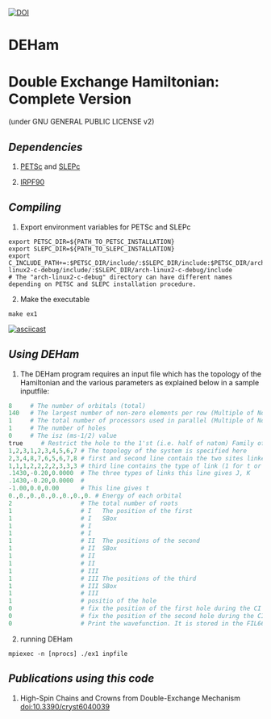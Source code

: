 [![DOI](https://zenodo.org/badge/doi/10.5281/zenodo.20450.svg)](http://dx.doi.org/10.5281/zenodo.20450)

# DEHam

Double Exchange Hamiltonian: Complete Version
=============================================

(under GNU GENERAL PUBLIC LICENSE v2)

_Dependencies_
---------------

  1. [PETSc](https://www.mcs.anl.gov/petsc/documentation/installation.html) and [SLEPc](http://slepc.upv.es/documentation/instal.htm)

  2. [IRPF90](https://github.com/scemama/irpf90)

_Compiling_
------------

  1. Export environment variables for PETSc and SLEPc

```shell
export PETSC_DIR=${PATH_TO_PETSC_INSTALLATION}
export SLEPC_DIR=${PATH_TO_SLEPC_INSTALLATION}
export C_INCLUDE_PATH+=:$PETSC_DIR/include/:$SLEPC_DIR/include:$PETSC_DIR/arch-linux2-c-debug/include/:$SLEPC_DIR/arch-linux2-c-debug/include
# The "arch-linux2-c-debug" directory can have different names depending on PETSC and SLEPC installation procedure.
```


  2. Make the executable

```shell
make ex1
```

[![asciicast](https://asciinema.org/a/Ng3tSNDoWBkV5C9ZYvbxCW43B.png)](https://asciinema.org/a/Ng3tSNDoWBkV5C9ZYvbxCW43B)


_Using DEHam_
---------------

  1. The DEHam program requires an input file which 
   has the topology of the Hamiltonian and the various parameters
   as explained below in a sample inputfile:

```python
8     # The number of orbitals (total)
140   # The largest number of non-zero elements per row (Multiple of Ndet)
1     # The total number of processors used in parallel (Multiple of Ndet)
1     # The number of holes
0     # The isz (ms-1/2) value
true     # Restrict the hole to the 1'st (i.e. half of natom) Family of states. *false* for no restrictions
1,2,3,1,2,3,4,5,6,7	# The topology of the system is specified here
2,3,4,8,7,6,5,6,7,8	# first and second line contain the two sites linked
1,1,1,2,2,2,2,3,3,3	# third line contains the type of link (1 for t or J, 2 for K and 3 for none)
.1430,-0.20,0.0000	# The three types of links this line gives J, K
.1430,-0.20,0.0000	# 
-1.00,0.0,0.00		# This line gives t
0.,0.,0.,0.,0.,0.,0.,0. # Energy of each orbital
2                   # The total number of roots
1                   # I   The position of the first
1                   # I   SBox
1                   # I
1                   # I
1                   # II  The positions of the second
1                   # II  SBox
1                   # II
1                   # II
1                   # III
1                   # III The positions of the third
1                   # III SBox
1                   # III
1                   # positio of the hole
0                   # fix the position of the first hole during the CI
0                   # fix the position of the second hole during the CI
0                   # Print the wavefunction. It is stored in the FIL666 file after the run
```

  2. running DEHam

```shell
mpiexec -n [nprocs] ./ex1 inpfile 
```

_Publications using this code_
-------------------------------

  1. High-Spin Chains and Crowns from Double-Exchange Mechanism [doi:10.3390/cryst6040039](http://www.dx.doi.org/10.3390/cryst6040039)
